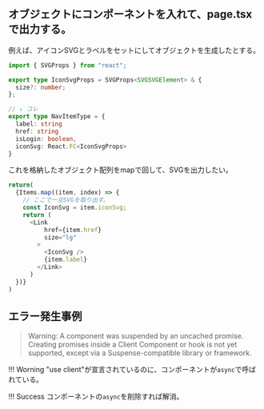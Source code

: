 ## オブジェクトにコンポーネントを入れて、page.tsxで出力する。

例えば、アイコンSVGとラベルをセットにしてオブジェクトを生成したとする。
```ts
import { SVGProps } from "react";

export type IconSvgProps = SVGProps<SVGSVGElement> & {
  size?: number;
};

// ↓ コレ
export type NavItemType = {
  label: string
  href: string
  isLogin: boolean,
  iconSvg: React.FC<IconSvgProps>
}
```

これを格納したオブジェクト配列をmapで回して、SVGを出力したい。
```ts
return(
  {Items.map((item, index) => {
    // ここで一旦SVGを取り出す。
    const IconSvg = item.iconSvg;
    return (
      <Link
          href={item.href}
          size="lg"
        >
          <IconSvg />
          {item.label}
        </Link>
      )
  })}
)
```

## エラー発生事例


> Warning: A component was suspended by an uncached promise. Creating promises inside a Client Component or hook is not yet supported, except via a Suspense-compatible library or framework.

!!! Worning
    "use client"が宣言されているのに、コンポーネントが`async`で呼ばれている。

!!! Success
    コンポーネントの`async`を削除すれば解消。
